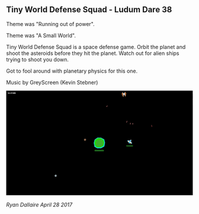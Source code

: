 ## Tiny World Defense Squad - Ludum Dare 38

Theme was "Running out of power".

Theme was "A Small World".

Tiny World Defense Squad is a space defense game. Orbit the planet and shoot the asteroids before they hit the planet. Watch out for alien ships trying to shoot you down.

Got to fool around with planetary physics for this one.

Music by GreyScreen (Kevin Stebner)

![screen1](images/ld38.png)

_Ryan Dallaire April 28 2017_
